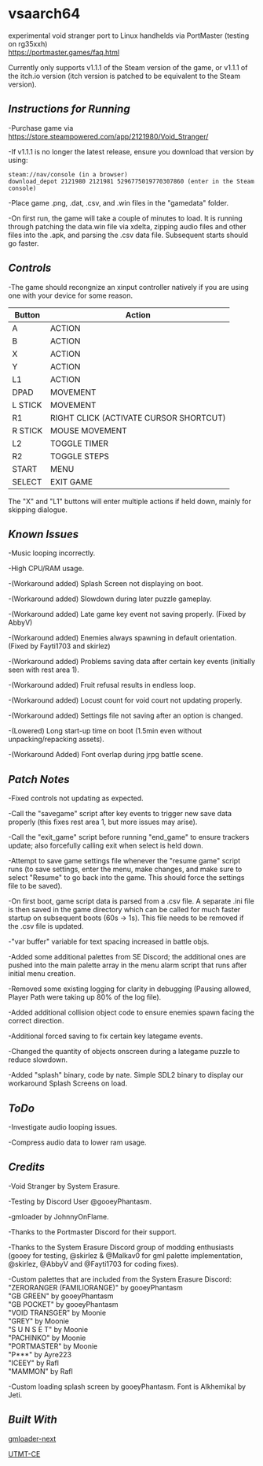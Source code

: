 # vsaarch64
experimental void stranger port to Linux handhelds via PortMaster (testing on rg35xxh)  
https://portmaster.games/faq.html  

Currently only supports v1.1.1 of the Steam version of the game, or v1.1.1 of the itch.io version (itch version is patched to be equivalent to the Steam version). <br />

## *Instructions for Running*

-Purchase game via https://store.steampowered.com/app/2121980/Void_Stranger/ <br />

-If v1.1.1 is no longer the latest release, ensure you download that version by using:  

    steam://nav/console (in a browser)  
    download_depot 2121980 2121981 5296775019770307860 (enter in the Steam console)  
    

-Place game .png, .dat, .csv, and .win files in the "gamedata" folder. <br />

-On first run, the game will take a couple of minutes to load. It is running through patching the data.win file via xdelta, zipping audio files and other files into the .apk, and parsing the .csv data file. Subsequent starts should go faster. <br />

## *Controls*

-The game should recongnize an xinput controller natively if you are using one with your device for some reason. <br />

| Button | Action |
|--|--| 
|A|ACTION|
|B|ACTION|
|X|ACTION|
|Y|ACTION|
|L1|ACTION|
|DPAD|MOVEMENT|
|L STICK|MOVEMENT|
|R1|RIGHT CLICK (ACTIVATE CURSOR SHORTCUT)|
|R STICK|MOUSE MOVEMENT|
|L2|TOGGLE TIMER|
|R2|TOGGLE STEPS|
|START|MENU|
|SELECT|EXIT GAME|


The "X" and "L1" buttons will enter multiple actions if held down, mainly for skipping dialogue. <br />

## *Known Issues*

-Music looping incorrectly. <br />

-High CPU/RAM usage. <br />

-(Workaround added) Splash Screen not displaying on boot. <br />

-(Workaround added) Slowdown during later puzzle gameplay. <br />

-(Workaround added) Late game key event not saving properly. (Fixed by AbbyV) <br />

-(Workaround added) Enemies always spawning in default orientation. (Fixed by Fayti1703 and skirlez) <br />

-(Workaround added) Problems saving data after certain key events (initially seen with rest area 1). <br />

-(Workaround added) Fruit refusal results in endless loop. <br />

-(Workaround added) Locust count for void court not updating properly.<br />

-(Workaround added) Settings file not saving after an option is changed. <br />

-(Lowered) Long start-up time on boot (1.5min even without unpacking/repacking assets). <br />

-(Workaround Added) Font overlap during jrpg battle scene. <br />

## *Patch Notes*

-Fixed controls not updating as expected. <br />

-Call the "savegame" script after key events to trigger new save data properly (this fixes rest area 1, but more issues may arise). <br />

-Call the "exit_game" script before running "end_game" to ensure trackers update; also forcefully calling exit when select is held down. <br />

-Attempt to save game settings file whenever the "resume game" script runs (to save settings, enter the menu, make changes, and make sure to select "Resume" to go back into the game. This should force the settings file to be saved). <br />

-On first boot, game script data is parsed from a .csv file. A separate .ini file is then saved in the game directory which can be called for much faster startup on subsequent boots (60s -> 1s). This file needs to be removed if the .csv file is updated. <br />

-"var buffer" variable for text spacing increased in battle objs. <br />

-Added some additional palettes from SE Discord; the additional ones are pushed into the main palette array in the menu alarm script that runs after initial menu creation. <br />

-Removed some existing logging for clarity in debugging (Pausing allowed, Player Path were taking up 80% of the log file). <br />

-Added additional collision object code to ensure enemies spawn facing the correct direction. <br />

-Additional forced saving to fix certain key lategame events. <br />

-Changed the quantity of objects onscreen during a lategame puzzle to reduce slowdown. <br />

-Added "splash" binary, code by nate. Simple SDL2 binary to display our workaround Splash Screens on load. <br />

## *ToDo*

-Investigate audio looping issues. <br />

-Compress audio data to lower ram usage. <br />

## *Credits*

-Void Stranger by System Erasure.  <br />

-Testing by Discord User @gooeyPhantasm. <br />

-gmloader by JohnnyOnFlame. <br />

-Thanks to the Portmaster Discord for their support.  <br />

-Thanks to the System Erasure Discord group of modding enthusiasts (gooey for testing, @skirlez & @Malkav0 for gml palette implementation, @skirlez, @AbbyV and @Fayti1703 for coding fixes). <br />

-Custom palettes that are included from the System Erasure Discord: <br />
    "ZERORANGER (FAMILIORANGE)" by gooeyPhantasm  <br />
    "GB GREEN" by gooeyPhantasm  <br />
    "GB POCKET" by gooeyPhantasm  <br />
    "VOID TRANSGER" by Moonie  <br />
    "GREY" by Moonie  <br />
    "S U N S E T" by Moonie <br />
    "PACHINKO" by Moonie <br />
    "PORTMASTER" by Moonie <br />
    "P***" by Ayre223 <br />
    "ICEEY" by Rafl <br />
    "MAMMON" by Rafl <br />

-Custom loading splash screen by gooeyPhantasm. Font is Alkhemikal by Jeti. <br />

## *Built With*

[gmloader-next](https://github.com/JohnnyonFlame/gmloader-next/blob/master/LICENSE.md) <br />

[UTMT-CE](https://github.com/XDOneDude/UndertaleModToolCE/blob/master/LICENSE.txt) <br />
